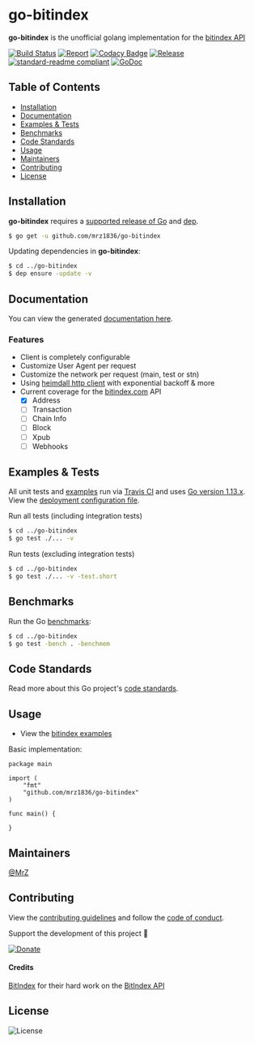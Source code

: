 # go-bitindex
**go-bitindex** is the unofficial golang implementation for the [bitindex API](https://www.bitindex.network/developers/api-documentation-v3.html)

[![Build Status](https://travis-ci.com/mrz1836/go-bitindex.svg?branch=master&v=2)](https://travis-ci.com/mrz1836/go-bitindex)
[![Report](https://goreportcard.com/badge/github.com/mrz1836/go-bitindex?style=flat&v=2)](https://goreportcard.com/report/github.com/mrz1836/go-bitindex)
[![Codacy Badge](https://api.codacy.com/project/badge/Grade/f9815e59758743b9adca25c11558ab1c)](https://www.codacy.com/app/mrz1818/go-bitindex?utm_source=github.com&amp;utm_medium=referral&amp;utm_content=mrz1836/go-bitindex&amp;utm_campaign=Badge_Grade)
[![Release](https://img.shields.io/github/release-pre/mrz1836/go-bitindex.svg?style=flat&v=1)](https://github.com/mrz1836/go-bitindex/releases)
[![standard-readme compliant](https://img.shields.io/badge/standard--readme-OK-green.svg?style=flat)](https://github.com/RichardLitt/standard-readme)
[![GoDoc](https://godoc.org/github.com/mrz1836/go-bitindex?status.svg&style=flat)](https://godoc.org/github.com/mrz1836/go-bitindex)

## Table of Contents
- [Installation](#installation)
- [Documentation](#documentation)
- [Examples & Tests](#examples--tests)
- [Benchmarks](#benchmarks)
- [Code Standards](#code-standards)
- [Usage](#usage)
- [Maintainers](#maintainers)
- [Contributing](#contributing)
- [License](#license)

## Installation

**go-bitindex** requires a [supported release of Go](https://golang.org/doc/devel/release.html#policy) and [dep](https://github.com/golang/dep).
```bash
$ go get -u github.com/mrz1836/go-bitindex
```

Updating dependencies in **go-bitindex**:
```bash
$ cd ../go-bitindex
$ dep ensure -update -v
```

## Documentation
You can view the generated [documentation here](https://godoc.org/github.com/mrz1836/go-bitindex).

### Features
- Client is completely configurable
- Customize User Agent per request
- Customize the network per request (main, test or stn)
- Using [heimdall http client](https://github.com/gojek/heimdall) with exponential backoff & more
- Current coverage for the [bitindex.com](https://developers.bitindex.com/) API
    - [x] Address
    - [ ] Transaction
    - [ ] Chain Info
    - [ ] Block
    - [ ] Xpub
    - [ ] Webhooks

## Examples & Tests
All unit tests and [examples](bitindex_test.go) run via [Travis CI](https://travis-ci.org/mrz1836/go-bitindex) and uses [Go version 1.13.x](https://golang.org/doc/go1.13). View the [deployment configuration file](.travis.yml).

Run all tests (including integration tests)
```bash
$ cd ../go-bitindex
$ go test ./... -v
```

Run tests (excluding integration tests)
```bash
$ cd ../go-bitindex
$ go test ./... -v -test.short
```

## Benchmarks
Run the Go [benchmarks](bitindex_test.go):
```bash
$ cd ../go-bitindex
$ go test -bench . -benchmem
```

## Code Standards
Read more about this Go project's [code standards](CODE_STANDARDS.md).

## Usage
- View the [bitindex examples](bitindex_test.go)

Basic implementation:
```golang
package main

import (
	"fmt"
	"github.com/mrz1836/go-bitindex"
)

func main() {

}
```

## Maintainers

[@MrZ](https://github.com/mrz1836)

## Contributing

View the [contributing guidelines](CONTRIBUTING.md) and follow the [code of conduct](CODE_OF_CONDUCT.md).

Support the development of this project 🙏

[![Donate](https://img.shields.io/badge/donate-bitcoin-brightgreen.svg)](https://mrz1818.com/?tab=tips&af=go-bitindex)

#### Credits

[BitIndex](https://www.bitindex.network/) for their hard work on the [BitIndex API](https://www.bitindex.network/developers/api-documentation-v3.html)

## License

![License](https://img.shields.io/github/license/mrz1836/go-bitindex.svg?style=flat)